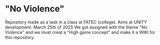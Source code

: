 # "No Violence"
Repository made as a task in a class at FATEC (college). Aims at UNITY development.
March 25th of 2025
  We got assigned with the theme "No Violence" and we must creat a "High game concept" and make it a WIKI for this repository.

